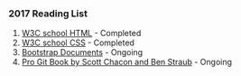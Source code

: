 ### 2017 Reading List
1. [W3C school HTML](http://www.w3school.com.cn/html/index.asp) - Completed
2. [W3C school CSS](http://www.w3school.com.cn/css/index.asp) - Completed
3. [Bootstrap Documents](http://getbootstrap.com/2.3.2/assets/bootstrap.zip) - Ongoing
4. [Pro Git Book by Scott Chacon and Ben Straub](https://git-scm.com/book/en/v2) - Ongoing
